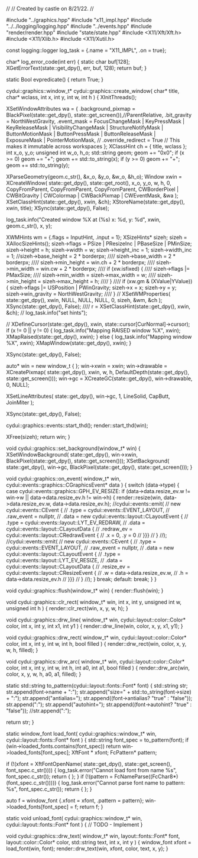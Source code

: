 //
// Created by castle on 8/21/22.
//

#include "../graphics.hpp"
#include "x11_impl.hpp"
#include "../../logging/logging.hpp"
#include "../events.hpp"
#include "render/render.hpp"
#include "state/state.hpp"
#include <X11/Xft/Xft.h>
#include <X11/Xlib.h>
#include <X11/Xutil.h>

const logging::logger log_task = {.name = "X11_IMPL", .on = true};

char* log_error_code(int err) {
  static char buf[128];
  XGetErrorText(state::get_dpy(), err, buf, 128);
  return buf;
}

static Bool evpredicate() {
  return True;
}

cydui::graphics::window_t* cydui::graphics::create_window(
    char* title, char* wclass, int x, int y, int w, int h
) {
  XInitThreads();
  
  XSetWindowAttributes wa = {
      .background_pixmap =
      BlackPixel(state::get_dpy(), state::get_screen()),//ParentRelative,
      .bit_gravity = NorthWestGravity,
      .event_mask  = FocusChangeMask | KeyPressMask | KeyReleaseMask
          | VisibilityChangeMask | StructureNotifyMask | ButtonMotionMask
          | ButtonPressMask | ButtonReleaseMask | ExposureMask
          | PointerMotionMask,
      //      .override_redirect = True // This makes it immutable across workspaces
  };
  XClassHint           ch = {
      title,
      wclass
  };
  int                  x_o, y_o;
  unsigned int         w_o, h_o;
  std::string          geom;
  geom += "0x0";
  if (x >= 0)
    geom += "+";
  geom += std::to_string(x);
  if (y >= 0)
    geom += "+";
  geom += std::to_string(y);
  
  XParseGeometry(geom.c_str(), &x_o, &y_o, &w_o, &h_o);
  Window xwin = XCreateWindow(
      state::get_dpy(),
      state::get_root(),
      x_o,
      y_o,
      w,
      h,
      0,
      CopyFromParent,
      CopyFromParent,
      CopyFromParent,
      CWBorderPixel | CWBitGravity | CWColormap | CWBackPixmap | CWEventMask,
      &wa
  );
  XSetClassHint(state::get_dpy(), xwin, &ch);
  XStoreName(state::get_dpy(), xwin, title);
  XSync(state::get_dpy(), False);
  
  
  log_task.info("Created window %X at (%s) x: %d, y: %d", xwin, geom.c_str(), x, y);
  
  XWMHints wm = {.flags = InputHint, .input = 1};
  XSizeHints* sizeh;
  sizeh = XAllocSizeHints();
  sizeh->flags       = PSize | PResizeInc | PBaseSize | PMinSize;
  sizeh->height      = h;
  sizeh->width       = w;
  sizeh->height_inc  = 1;
  sizeh->width_inc   = 1;
  //sizeh->base_height = 2 * borderpx;
  ////  sizeh->base_width = 2 * borderpx;
  ////  sizeh->min_height = win.ch + 2 * borderpx;
  ////  sizeh->min_width = win.cw + 2 * borderpx;
  ////  if (xw.isfixed) {
  ////    sizeh->flags |= PMaxSize;
  ////    sizeh->min_width = sizeh->max_width = w;
  ////    sizeh->min_height = sizeh->max_height = h;
  ////  }
  ////  if (xw.gm & (XValue|YValue)) {
  sizeh->flags |= USPosition | PWinGravity;
  sizeh->x           = x;
  sizeh->y           = y;
  sizeh->win_gravity = NorthWestGravity;
  ////  }
  //
  XSetWMProperties(
      state::get_dpy(), xwin, NULL, NULL, NULL, 0, sizeh, &wm,
      &ch
  );
  XSync(state::get_dpy(), False);
  ////  r = XSetClassHint(state::get_dpy(), xwin, &ch);
  //  log_task.info("set hints");
  
  //  XDefineCursor(state::get_dpy(), xwin, state::cursor[CurNormal]->cursor);
  if (x != 0 || y != 0) {
    log_task.info("Mapping RAISED window %X", xwin);
    XMapRaised(state::get_dpy(), xwin);
  } else {
    log_task.info("Mapping window %X", xwin);
    XMapWindow(state::get_dpy(), xwin);
  }
  
  XSync(state::get_dpy(), False);
  
  auto* win = new window_t { };
  win->xwin     = xwin;
  win->drawable = XCreatePixmap(
      state::get_dpy(),
      xwin,
      w,
      h,
      DefaultDepth(state::get_dpy(), state::get_screen()));
  win->gc       = XCreateGC(state::get_dpy(), win->drawable, 0, NULL);
  
  XSetLineAttributes(
      state::get_dpy(), win->gc, 1, LineSolid, CapButt, JoinMiter
  );
  
  XSync(state::get_dpy(), False);
  
  cydui::graphics::events::start_thd();
  render::start_thd(win);
  
  XFree(sizeh);
  return win;
}


void cydui::graphics::set_background(window_t* win) {
  XSetWindowBackground(
      state::get_dpy(),
      win->xwin,
      BlackPixel(state::get_dpy(), state::get_screen()));
  XSetBackground(
      state::get_dpy(),
      win->gc,
      BlackPixel(state::get_dpy(), state::get_screen()));
}

void cydui::graphics::on_event(
    window_t* win, cydui::events::graphics::CGraphicsEvent* data
) {
  switch (data->type) {
    case cydui::events::graphics::GPH_EV_RESIZE:
      if (data->data.resize_ev.w != win->w || data->data.resize_ev.h != win->h) {
        render::resize(win, data->data.resize_ev.w, data->data.resize_ev.h);
        //cydui::events::emit(
        //    new cydui::events::CEvent {
        //        .type      = cydui::events::EVENT_LAYOUT,
        //        .raw_event = nullptr,
        //        .data      = new cydui::events::layout::CLayoutEvent {
        //            .type = cydui::events::layout::LYT_EV_REDRAW,
        //            .data = cydui::events::layout::CLayoutData {
        //                .redraw_ev = cydui::events::layout::CRedrawEvent {
        //                    .x = 0, .y = 0
        //                }}}
        //    }
        //);
        //cydui::events::emit(
        //    new cydui::events::CEvent {
        //        .type      = cydui::events::EVENT_LAYOUT,
        //        .raw_event = nullptr,
        //        .data      = new cydui::events::layout::CLayoutEvent {
        //            .type = cydui::events::layout::LYT_EV_RESIZE,
        //            .data = cydui::events::layout::CLayoutData {
        //                .resize_ev = cydui::events::layout::CResizeEvent {
        //                    .w = data->data.resize_ev.w,
        //                    .h = data->data.resize_ev.h
        //                }}}
        //    }
        //);
      }
      break;
    default: break;
  }
}

void cydui::graphics::flush(window_t* win) {
  render::flush(win);
}

void cydui::graphics::clr_rect(
    window_t* win, int x, int y, unsigned int w, unsigned int h
) {
  render::clr_rect(win, x, y, w, h);
}

void cydui::graphics::drw_line(
    window_t* win,
    cydui::layout::color::Color* color,
    int x,
    int y,
    int x1,
    int y1
) {
  render::drw_line(win, color, x, y, x1, y1);
}

void cydui::graphics::drw_rect(
    window_t* win,
    cydui::layout::color::Color* color,
    int x,
    int y,
    int w,
    int h,
    bool filled
) {
  render::drw_rect(win, color, x, y, w, h, filled);
}

void cydui::graphics::drw_arc(
    window_t* win,
    cydui::layout::color::Color* color,
    int x,
    int y,
    int w,
    int h,
    int a0,
    int a1,
    bool filled
) {
  render::drw_arc(win, color, x, y, w, h, a0, a1, filled);
}

static std::string to_pattern(cydui::layout::fonts::Font* font) {
  std::string str;
  str.append(font->name + ":");
  str.append("size=" + std::to_string(font->size) + ":");
  str.append("antialias=");
  str.append((font->antialias? "true" : "false"));
  str.append(":");
  str.append("autohint=");
  str.append((font->autohint? "true" : "false"));
  //str.append(":");
  
  return str;
}

static window_font load_font(
    cydui::graphics::window_t* win, cydui::layout::fonts::Font* font
) {
  std::string font_spec = to_pattern(font);
  if (win->loaded_fonts.contains(font_spec))
    return win->loaded_fonts[font_spec];
  XftFont  * xfont;
  FcPattern* pattern;
  
  if (!(xfont   = XftFontOpenName(
      state::get_dpy(), state::get_screen(), font_spec.c_str()))) {
    log_task.error("Cannot load font from name %s", font_spec.c_str());
    return { };
  }
  if (!(pattern = FcNameParse((FcChar8*)(font_spec.c_str())))) {
    log_task.error("Cannot parse font name to pattern: %s", font_spec.c_str());
    return { };
  }
  
  auto f = window_font {.xfont = xfont, .pattern = pattern};
  win->loaded_fonts[font_spec] = f;
  return f;
}

static void unload_font(
    cydui::graphics::window_t* win, cydui::layout::fonts::Font* font
) {
  // TODO - Implement
}

void cydui::graphics::drw_text(
    window_t* win,
    layout::fonts::Font* font,
    layout::color::Color* color,
    std::string text,
    int x,
    int y
) {
  window_font xfont = load_font(win, font);
  render::drw_text(win, xfont, color, text, x, y);
}
